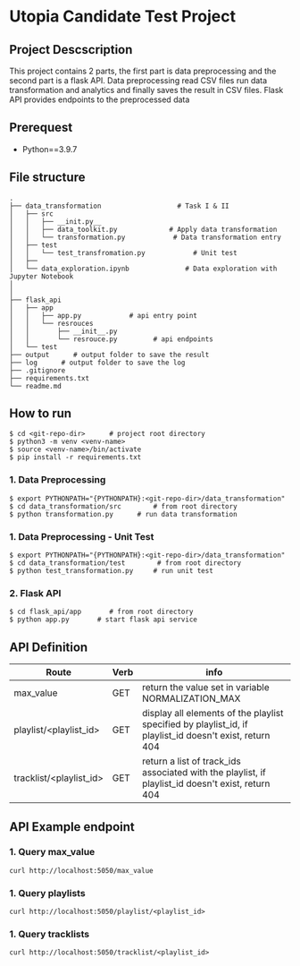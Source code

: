 # Utopia Candidate Test Project
## Project Descscription

This project contains 2 parts, the first part is data preprocessing and the second part is a flask API. Data preprocessing read CSV files run data transformation and analytics and finally saves the result in CSV files. Flask API provides endpoints to the preprocessed data

## Prerequest
- Python==3.9.7

 ## File structure
 
    .
    ├── data_transformation                   # Task I & II
    │   ├── src
    │   │   ├── __init.py__     
    │   │   ├── data_toolkit.py             # Apply data transformation
    │   │   └── transformation.py            # Data transformation entry
    │   ├── test
    │   │   └── test_transfromation.py            # Unit test
    │   ├── 
    │   └── data_exploration.ipynb              # Data exploration with Jupyter Notebook
    │   
    │   
    ├── flask_api
    │   ├── app
    │   │   ├── app.py            # api entry point
    │   │   └── resrouces  
    │   │       ├── __init__.py
    │   │       └── resrouce.py         # api endpoints
    │   └── test       
    ├── output      # output folder to save the result
    ├── log      # output folder to save the log
    ├── .gitignore 
    ├── requirements.txt 
    └── readme.md


## How to run
```
$ cd <git-repo-dir>      # project root directory
$ python3 -m venv <venv-name>
$ source <venv-name>/bin/activate
$ pip install -r requirements.txt
```

### 1. Data Preprocessing
```
$ export PYTHONPATH="{PYTHONPATH}:<git-repo-dir>/data_transformation"
$ cd data_transformation/src        # from root directory 
$ python transformation.py      # run data transformation 
```

### 1. Data Preprocessing - Unit Test
```
$ export PYTHONPATH="{PYTHONPATH}:<git-repo-dir>/data_transformation"
$ cd data_transformation/test        # from root directory 
$ python test_transformation.py     # run unit test 
```

### 2. Flask API
```
$ cd flask_api/app       # from root directory
$ python app.py       # start flask api service

```
## API Definition

Route  | Verb | info
---------|----------|---------
 max_value | GET | return the value set in variable NORMALIZATION_MAX
 playlist/<playlist_id> | GET | display all elements of the playlist specified by playlist_id, if playlist_id doesn't exist, return 404
 tracklist/<playlist_id> | GET | return a list of track_ids associated with the playlist, if playlist_id doesn't exist, return 404

## API Example endpoint

### 1. Query max_value
`curl http://localhost:5050/max_value`
### 1. Query playlists
`curl http://localhost:5050/playlist/<playlist_id>`
### 1. Query tracklists
`curl http://localhost:5050/tracklist/<playlist_id>`




